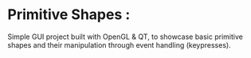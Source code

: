# Primitive Shapes :

Simple GUI project built with OpenGL & QT, to showcase basic primitive shapes and their manipulation through event handling (keypresses).
